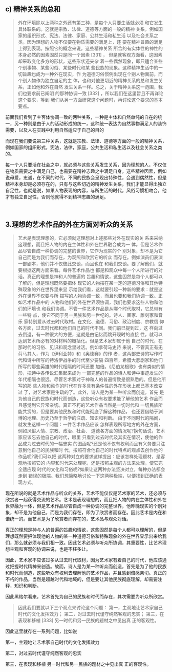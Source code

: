 <h2>c) 精神关系的总和</h2><blockquote data-pid="YAoDcj49">外在环境除以上两种之外还有第三种，是每个⼈只要⽣活就必须 和它发⽣具体联系的。这就是宗教、法律、道德等⽅⾯的⼀般的精神 关系，例如国家的组织形式、宪法、法律、家庭、公共⽣活和私⽣活 以及社会关系之类。因为理想的⼈物不仅要在物质需要的满⾜上，还 要在精神旨趣的满⾜上得到表现。按照它的概念来说，这些精神关系 所含的有实体性的神性的本⾝必然的因素固然只是同⼀个因素 [331] ， 但是就客观⽅⾯看，这因素却采取变化多⽅的形状，这些形状还夹杂 着⼀些偶然现象，即只适合某些个别事物、某些习俗、某些时代和某 些⺠族的现象。这种精神⽣活中的⼀切旨趣也成为⼀种外在现实，作 为道德习俗惯例出现在个别⼈物⾯前，⽽个别⼈物作为独⽴⾃⾜的主 体，也和对他更切近的精神关系的总和发⽣关系，正如他和外在⾃然 发⽣关系⼀样。总之，关于精神关系这⼀范围，我们也要求前已阐明 的那种协调⼀致 [332] ，所以我们在这⾥暂且不再详论这个要求，等到 我们从另⼀⽅⾯研究这个问题时，再讨论这个要求的基本要点。</blockquote><p data-pid="V1c6JJP1">前面我们看到了主客体协调一致的两种关系，一种是主体和自然单纯的自在的统一，另一种则是由于人的活动形成的统一，这种统一表达为自然事物满足人的装饰需要，以及人在实践中利用自然适应于自己的目的</p><p data-pid="dewIe6Qm">而现在我们要说第三种关系，这就是宗教、法律、道德等方面的一般的精神关系，例如国家的组织形式，宪法，法律，家庭，公共生活和私生活以及社会关系之类的。</p><p data-pid="gpS4mo1p">每一个人只要活在社会之中，就必须与这些关系发生关系，因为理想的人，不仅仅在物质需要之中满足自己，也需要在精神志趣之中满足自身。这些精神因素，例如说母爱，忠诚，在不同的时代，不同的民族会呈现出特殊性，会遇到偶然性，但是精神本身却是必须存在的，只有与这些切近的精神发生关系，我们才能显得出独立自足性，也就是说，如果人物表现的内容，与所生活的时代，风俗习惯相吻合，他才有独立自足性，否则他就得不到精神志趣的满足。</p><p><br></p><h2>3.理想的艺术作品的外在⽅⾯对听众的关系</h2><blockquote data-pid="kU6H-Tte">艺术是表现理想的，它必须就这理想对上述那些对外在现实的关 系来采纳这理想，⽽且把⼈物的内在主体性和外在世界融合成为⼀ 体。但是艺术作品尽管⾃成⼀种协调的完整的世界，它作为现实的个 别对象，却不是为它⾃⼰⽽是为我们⽽存在，为观照和欣赏它的听众 ⽽存在。例如演员们表演⼀部剧本，他们并不仅彼此交谈，⽽且也在 和我们交谈。要了解他们，就要根据这两⽅⾯来看。每件艺术作品也 都是和观众中每⼀个⼈所进⾏的对话。真正的理想是神和⼈的普遍的 旨趣和情欲，这些固然是每个⼈都可以了解的，但是理想既然要把体 现它的⼈物摆在某⼀定的道德习俗和其他特殊现象的外在世界⾥来显 ⽰给我们看，这就要引起⼀种新的要求：就是这外在世界不仅要与所 描写的⼈物协调⼀致，⽽且也要和我们协调⼀致。正如艺术作品中的 ⼈物和他们的外在世界须协调，我们也要求这些⼈物和他们的环境也 和我们协调。不管⼀件艺术作品是从哪个时代取材，它总带有⼀些特 点，使它不同于另⼀⺠族和另⼀世纪的。诗⼈、画家、雕刻家和⾳乐 家特别爱从过去时代取材。在⽂化、道德、习俗、政治制度、宗教信 仰各⽅⾯，过去时代都和他们⾃⼰的时代不同。我们前已提到过，这 样向过去倒退，有⼀种很⼤的⽅便，这就是由记忆⽽跳开现时的直接 性，就可以达到艺术所必有的对材料的概括化。但是艺术家却属于他 ⾃⼰的时代，在那时代的习俗、⻅识和观念⾥过活。例如拿荷⻢史诗 来说，不管真正有⽆荷⻢其⼈，作为《伊利亚特》和《奥德赛》的作 者，这两部史诗的写作时代和诗中所写的特洛伊战争的时代⾄少要隔 四百年，希腊⼤悲剧家和他们所写的那些英雄的时代相隔的时间还要 加倍。《尼伯⻰根歌》也有类似的情形，把诗中各传说汇集起来成为 ⼀部完整的作品的诗⼈和诗中事迹发⽣的年代相隔也很远。尽管艺术家对于神和⼈的普遍情致是很熟悉的。但是他所写的那 些⼈物和动作的时代在许多具有条件性的外在形状上都已基本改变过 了，对艺术家是⽣疏的了。此外，诗⼈是为某⼀种听众⽽创造，⾸先 是为他⾃⼰的⺠族和时代⽽创造，这些听众有权要求能了解他的艺术 作品⽽且感觉到它异常亲切。真正不朽的艺术作品当然是⼀切时代和 ⼀切⺠族所能共赏的，但是要其他⺠族和时代能彻底了解这种作品， 也还要借助于渊博的地理、历史乃⾄于哲学的注疏、知识和判断。 由于不同时代的隔阂，就发⽣这样⼀个问题：⼀件艺术作品应该 怎样表现所写地⽅的外在⽅⾯，例如⻛俗⼈情、宗教、政治、社会、 道德各⽅⾯的情况呢?换句话说，艺术家应该忘去他⾃⼰的时代，眼⾥ 只看到过去时代及其实在情况，使他的作品成为过去时代的⼀幅忠实 的图画呢?还是他不仅有权利⽽且有义务要只注意到他⾃⼰的⺠族和时 代，按照符合他⾃⼰的时代特点的观点去创作他的作品呢?我们可以把 这两种对⽴的要求这样提出：应该怎样处理题材，是客观地按照它的 内容和时代来处理呢，还是按照主观的⽅法来处理，使它完全适应现 时代的⽂化和习俗呢?如果让这两种办法坚决对⽴，每种办法都会⾛到 错误的极端。我们想简略地讨论⼀下这两种极端，以便找到正确的表 现⽅式。 </blockquote><p data-pid="stSr5arP">现在所说的就是艺术作品与听众的关系，艺术不能仅仅是艺术家的艺术，还必须与欣赏者一起获得交流的艺术。艺术是表现理想的，而且把人物的内在主体性和外在世界融为一体，但是艺术作品尽管自成一种协调的完整世界，他昨晚现实的个别对象，却不是为他自己，而是为我们存在，即为了欣赏者而存在。因此艺术是内在和谐统一的。而艺术是为了欣赏者而存在的，艺术品与观众对话。</p><p data-pid="velsQ9bo">真正的理想是神与人的普遍的旨趣和情欲，这些固然是每个人都可以理解的，但是理想既然要把体现他的人物的某一种道德习俗和特殊现象的外在世界显示出来给我们，那么就必须与我们相一致。因此艺术必须与听众所协调，其重要性，比艺术理想主观和客观的协调来说，也是不枉多让。</p><p data-pid="s8qx3XWE">因此，艺术家不应该过多从过去时代取材，因为艺术家有着自己的时代，他应该通过把握时代精神来创造。故而，诗人是为某一种听众而创造，首先是为了他的民族和时代而创造，这些听众有权利去理解他的艺术作品，并且感到倍感亲切。真正的不朽的作品，当然是超越时代和地域的，但是要让其他民族彻底理解，却需要注释，知识和判断。</p><p data-pid="tQhkwg4i">因此黑格尔看来，艺术首先为自己的民族和时代而存在，其次需要为听众所欣赏。</p><blockquote data-pid="FmMNhkKT">因此我们要就以下三个观点来讨论这个问题： 第⼀，主观地让艺术家⾃⼰时代的⽂化发挥效⼒； 第⼆，对过去时代谨守纯然客观的忠实； 第三，在表现和移植 [333] 另⼀时代和另⼀⺠族的题材之中⻅出真 正的客观性。 </blockquote><p data-pid="4lVId32v">因此这里就存在一系列问题，比如说</p><p data-pid="Jq75fx83"> 第⼀，主观地让艺术家⾃⼰时代的⽂化发挥效⼒</p><p data-pid="JwixVdlj"> 第⼆，对过去时代谨守纯然客观的忠实</p><p data-pid="qDlp6NTP"> 第三，在表现和移植 另⼀时代和另⼀⺠族的题材之中⻅出真 正的客观性。 </p><p></p>